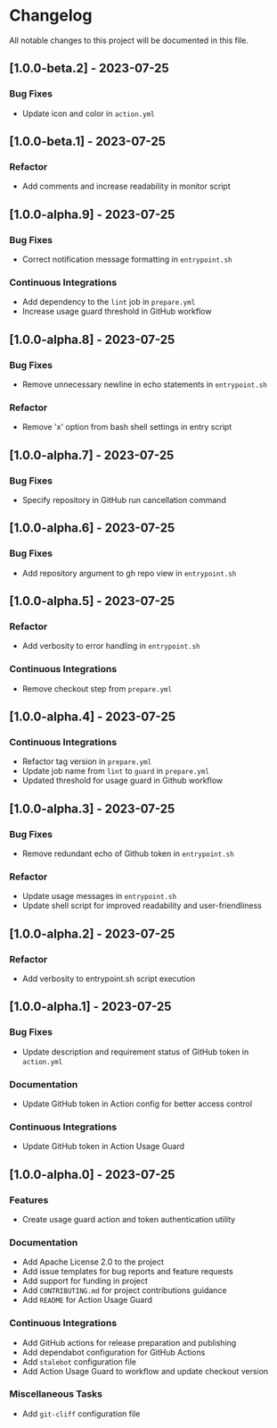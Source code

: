 # Changelog

All notable changes to this project will be documented in this file.

## [1.0.0-beta.2] - 2023-07-25

### <!-- 02 -->Bug Fixes

- Update icon and color in `action.yml`

## [1.0.0-beta.1] - 2023-07-25

### <!-- 04 -->Refactor

- Add comments and increase readability in monitor script

## [1.0.0-alpha.9] - 2023-07-25

### <!-- 02 -->Bug Fixes

- Correct notification message formatting in `entrypoint.sh`

### <!-- 07 -->Continuous Integrations

- Add dependency to the `lint` job in `prepare.yml`
- Increase usage guard threshold in GitHub workflow

## [1.0.0-alpha.8] - 2023-07-25

### <!-- 02 -->Bug Fixes

- Remove unnecessary newline in echo statements in `entrypoint.sh`

### <!-- 04 -->Refactor

- Remove 'x' option from bash shell settings in entry script

## [1.0.0-alpha.7] - 2023-07-25

### <!-- 02 -->Bug Fixes

- Specify repository in GitHub run cancellation command

## [1.0.0-alpha.6] - 2023-07-25

### <!-- 02 -->Bug Fixes

- Add repository argument to gh repo view in `entrypoint.sh`

## [1.0.0-alpha.5] - 2023-07-25

### <!-- 04 -->Refactor

- Add verbosity to error handling in `entrypoint.sh`

### <!-- 07 -->Continuous Integrations

- Remove checkout step from `prepare.yml`

## [1.0.0-alpha.4] - 2023-07-25

### <!-- 07 -->Continuous Integrations

- Refactor tag version in `prepare.yml`
- Update job name from `lint` to `guard` in `prepare.yml`
- Updated threshold for usage guard in Github workflow

## [1.0.0-alpha.3] - 2023-07-25

### <!-- 02 -->Bug Fixes

- Remove redundant echo of Github token in `entrypoint.sh`

### <!-- 04 -->Refactor

- Update usage messages in `entrypoint.sh`
- Update shell script for improved readability and user-friendliness

## [1.0.0-alpha.2] - 2023-07-25

### <!-- 04 -->Refactor

- Add verbosity to entrypoint.sh script execution

## [1.0.0-alpha.1] - 2023-07-25

### <!-- 02 -->Bug Fixes

- Update description and requirement status of GitHub token in `action.yml`

### <!-- 05 -->Documentation

- Update GitHub token in Action config for better access control

### <!-- 07 -->Continuous Integrations

- Update GitHub token in Action Usage Guard

## [1.0.0-alpha.0] - 2023-07-25

### <!-- 01 -->Features

- Create usage guard action and token authentication utility

### <!-- 05 -->Documentation

- Add Apache License 2.0 to the project
- Add issue templates for bug reports and feature requests
- Add support for funding in project
- Add `CONTRIBUTING.md` for project contributions guidance
- Add `README` for Action Usage Guard

### <!-- 07 -->Continuous Integrations

- Add GitHub actions for release preparation and publishing
- Add dependabot configuration for GitHub Actions
- Add `stalebot` configuration file
- Add Action Usage Guard to workflow and update checkout version

### <!-- 08 -->Miscellaneous Tasks

- Add `git-cliff` configuration file

<!-- generated by git-cliff -->
